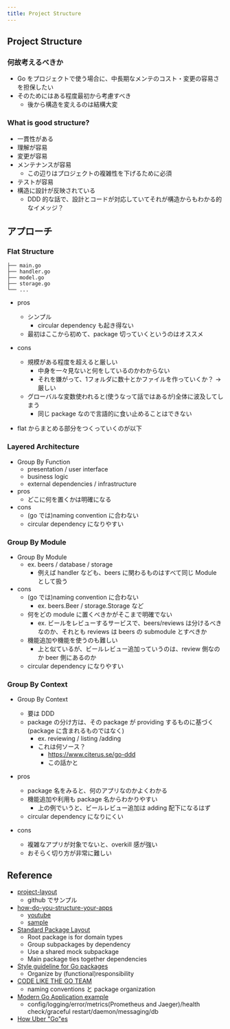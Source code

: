 ```yaml
---
title: Project Structure
---
```


## Project Structure

### 何故考えるべきか
* Go をプロジェクトで使う場合に、中長期なメンテのコスト・変更の容易さを担保したい
* そのためにはある程度最初から考慮すべき
    * 後から構造を変えるのは結構大変     

### What is good structure?
* 一貫性がある
* 理解が容易
* 変更が容易
* メンテナンスが容易    
    * この辺りはプロジェクトの複雑性を下げるために必須
* テストが容易
* 構造に設計が反映されている
    * DDD 的な話で、設計とコードが対応していてそれが構造からもわかる的なイメッジ？

## アプローチ
### Flat Structure
``` 
├── main.go
├── handler.go
├── model.go
├── storage.go
└── ...
```
* pros
    * シンプル
        * circular dependency も起き得ない
    * 最初はここから初めて、package 切っていくというのはオススメ        
* cons        
    * 規模がある程度を超えると厳しい
        * 中身を一々見ないと何をしているのかわからない
        * それを嫌がって、1フォルダに数十とかファイルを作っていくか？ → 厳しい
    * グローバルな変数使われると(使うなって話ではあるが)全体に波及してしまう
        * 同じ package なので言語的に食い止めることはできない
        
* flat からまとめる部分をつくっていくのが以下

### Layered Architecture
* Group By Function
    * presentation / user interface
    * business logic
    * external dependencies / infrastructure
* pros
    * どこに何を置くかは明確になる
* cons
    * (go では)naming convention に合わない
    * circular dependency になりやすい

### Group By Module
* Group By Module
    * ex. beers / database / storage
        * 例えば handler なども、beers に関わるものはすべて同じ Module として扱う 
* cons
    * (go では)naming convention に合わない
        * ex. beers.Beer / storage.Storage など
    * 何をどの module に置くべきかがそこまで明確でない
        * ex. ビールをレビューするサービスで、beers/reviews は分けるべきなのか、それとも reviews は beers の submodule とすべきか
    * 機能追加や機能を使うのも難しい
        * 上と似ているが、ビールレビュー追加っていうのは、review 側なのか beer 側にあるのか             
    * circular dependency になりやすい

### Group By Context
* Group By Context
    * 要は DDD
    * package の分け方は、その package が providing するものに基づく(package に含まれるものではなく)   
        * ex. reviewing / listing /adding
        * これは何ソース？
            * https://www.citerus.se/go-ddd
            * この話かと
* pros
    * package 名をみると、何のアプリなのかよくわかる
    * 機能追加や利用も package 名からわかりやすい
        * 上の例でいうと、ビールレビュー追加は adding 配下になるはず
    * circular dependency になりにくい
                    
* cons
    * 複雑なアプリが対象でないと、overkill 感が強い
    * おそらく切り方が非常に難しい
    
## Reference
* [project-layout](https://github.com/golang-standards/project-layout)
    * github でサンプル
* [how-do-you-structure-your-apps](https://github.com/katzien/talks/blob/master/how-do-you-structure-your-apps/gopherconuk-2018-08-03/slides.pdf)
    * [youtube](https://www.youtube.com/watch?v=oL6JBUk6tj0)
    * [sample](https://github.com/katzien/go-structure-examples)
* [Standard Package Layout](https://medium.com/@benbjohnson/standard-package-layout-7cdbc8391fc1)
    * Root package is for domain types
    * Group subpackages by dependency
    * Use a shared mock subpackage
    * Main package ties together dependencies
* [Style guideline for Go packages](https://rakyll.org/style-packages/)
    * Organize by (functional)responsibility
* [CODE LIKE THE GO TEAM](https://talks.bjk.fyi/gcru18-best.html#/)
    * naming conventions と package organization
* [Modern Go Application example](https://github.com/sagikazarmark/modern-go-application)
    * config/logging/error/metrics(Prometheus and Jaeger)/health check/graceful restart/daemon/messaging/db
* [How Uber "Go"es](https://speakerdeck.com/lelenanam/how-uber-go-es)
